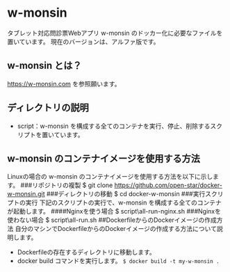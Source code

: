 # w-monsin
タブレット対応問診票Webアプリ w-monsin のドッカー化に必要なファイルを置いています。
現在のバージョンは、アルファ版です。
## w-monsin とは？
https://w-monsin.com を参照願います。
## ディレクトリの説明
- script：w-monsin を構成する全てのコンテナを実行、停止、削除するスクリプトを置いています。

## w-monsin のコンテナイメージを使用する方法
Linuxの場合の w-monsin のコンテナイメージを使用する方法を以下に示します。
###リポジトリの複製
	$ git clone https://github.com/open-star/docker-w-monsin.git
###ディレクトリの移動
	$ cd docker-w-monsin
###実行スクリプトの実行
下記のスクリプトの実行で、w-monsin を構成する全てのコンテナが起動します。
####Nginxを使う場合
	$ script\all-run-nginx.sh
###Nginxを使わない場合
	$ script\all-run.sh
##DockerfileからのDockerイメージの作成方法
自分のマシンでDockerfileからのDockerイメージの作成する方法について説明します。
- Dockerfileの存在するディレクトリに移動します。
- docker build コマンドを実行します。
	`$ docker build -t my-w-monsin .`
